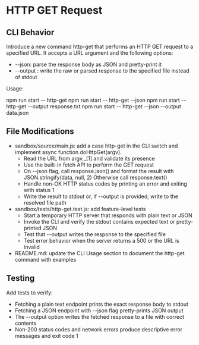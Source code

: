 # HTTP GET Request

## CLI Behavior

Introduce a new command http-get that performs an HTTP GET request to a specified URL. It accepts a URL argument and the following options:

- --json: parse the response body as JSON and pretty-print it
- --output <file>: write the raw or parsed response to the specified file instead of stdout

Usage:

npm run start -- http-get <url>
npm run start -- http-get <url> --json
npm run start -- http-get <url> --output response.txt
npm run start -- http-get <url> --json --output data.json

## File Modifications

- sandbox/source/main.js: add a case http-get in the CLI switch and implement async function doHttpGet(argv).
  - Read the URL from argv._[1] and validate its presence
  - Use the built-in fetch API to perform the GET request
  - On --json flag, call response.json() and format the result with JSON.stringify(data, null, 2)
    Otherwise call response.text()
  - Handle non-OK HTTP status codes by printing an error and exiting with status 1
  - Write the result to stdout or, if --output is provided, write to the resolved file path
- sandbox/tests/http-get.test.js: add feature-level tests
  - Start a temporary HTTP server that responds with plain text or JSON
  - Invoke the CLI and verify the stdout contains expected text or pretty-printed JSON
  - Test that --output writes the response to the specified file
  - Test error behavior when the server returns a 500 or the URL is invalid
- README.md: update the CLI Usage section to document the http-get command with examples

## Testing

Add tests to verify:

- Fetching a plain text endpoint prints the exact response body to stdout
- Fetching a JSON endpoint with --json flag pretty-prints JSON output
- The --output option writes the fetched response to a file with correct contents
- Non-200 status codes and network errors produce descriptive error messages and exit code 1